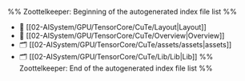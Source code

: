 %% Zoottelkeeper: Beginning of the autogenerated index file list  %%
- 📄 [[02-AISystem/GPU/TensorCore/CuTe/Layout|Layout]]
- 📄 [[02-AISystem/GPU/TensorCore/CuTe/Overview|Overview]]
- 🗂️ [[02-AISystem/GPU/TensorCore/CuTe/assets/assets|assets]]
- 🗂️ [[02-AISystem/GPU/TensorCore/CuTe/Lib/Lib|Lib]]
%% Zoottelkeeper: End of the autogenerated index file list  %%
